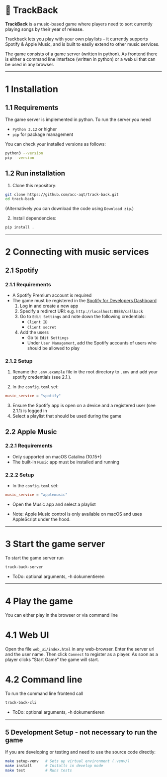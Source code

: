 # 🎵 TrackBack

**TrackBack** is a music-based game where players need to sort currently playing songs by their year of release.

Trackback lets you play with your own playlists – it currently supports Spotify & Apple Music, and is built to easily extend to other music services.

The game consists of a game server (written in python). As frontend there is either a command line interface (written in python) or a web ui that can be used in any browser.

-------

# 1 Installation

## 1.1 Requirements

The game server is implemented in python. To run the server you need

- `Python 3.12` or higher
- `pip` for package management

You can check your installed versions as follows:

```bash
python3 --version
pip --version
```

## 1.2 Run installation

1. Clone this repository:
```bash
git clone https://github.com/acc-aqt/track-back.git
cd track-back
```
(Alternatively you can download the code using `Download zip`.)

2. Install dependencies:
```bash
pip install .
```

-------

# 2 Connecting with music services
## 2.1 Spotify

### 2.1.1 Requirements
- A Spotify Premium account is required
- The game must be registered in the [Spotify for Developers Dashboard](https://developer.spotify.com/dashboard/) 
   1. Log in and create a new app
   2. Specify a redirect URI:  e.g. `http://localhost:8888/callback`
   2. Go to `Edit Settings` and note down the following credentials:
      - `Client ID`
      - `Client secret`
   3. Add the users
      - Go to `Edit Settings`
      - Under `User Management`, add the Spotify accounts of users who should be allowed to play

### 2.1.2 Setup

1.  Rename the `.env.example` file in the root directory to `.env` and add your spotify credentials (see 2.1.).

2.  In the `config.toml` set:

```toml
music_service = "spotify"
```

3. Ensure the Spotify app is open on a device and a registered user (see 2.1.1) is logged in
4. Select a playlist that should be used during the game


## 2.2 Apple Music

### 2.2.1 Requirements
- Only supported on macOS Catalina (10.15+)
- The built-in `Music` app must be installed and running

### 2.2.2 Setup

- In the `config.toml` set:

```toml
music_service = "applemusic"
```
- Open the Music app and select a playlist

- Note: Apple Music control is only available on macOS and uses AppleScript under the hood.

-------

# 3 Start the game server

To start the game server run
```bash
track-back-server
```

- ToDo: optional arguments, -h dokumentieren

-------

# 4 Play the game

You can either play in the browser or via command line

# 4.1 Web UI



Open the file `web_ui/index.html` in any web-browser. 
Enter the server url and the user name. Then click `Connect` to register as a player. 
As soon as a player clicks “Start Game” the game will start.

# 4.2 Command line

To run the command line frontend call

```bash
track-back-cli
```

- ToDo: optional arguments, -h dokumentieren

-------

## 5 Development Setup - not necessary to run the game

If you are developing or testing and need to use the source code directly:

```bash
make setup-venv   # Sets up virtual environment (.venv/)
make install      # Installs in develop mode
make test         # Runs tests
```
